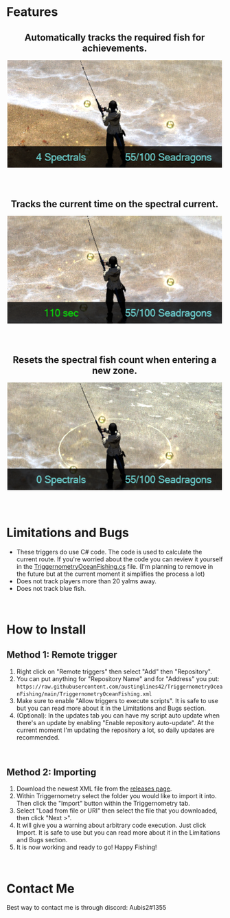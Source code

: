 # Features
<h2 align="center">

<span>Automatically tracks the required fish for achievements.</span>
<br>
<img src="./resources/UI.png" width="500" style="padding-top: 15px;"/>

<br>

<span>Tracks the current time on the spectral current.</span>
<br>
<img src="./resources/Spectral_Counter.png" width="500" style="padding-top: 15px;"/>

<br>

<span>Resets the spectral fish count when entering a new zone.</span>
<br>
<img src="./resources/Spectral_Reset.png" width="500" style="padding-top: 15px;"/>
</h2>

<br>

# Limitations and Bugs
* These triggers do use C# code. The code is used to calculate the current route. If you're worried about the code you can review it yourself in the [TriggernometryOceanFishing.cs](https://github.com/austinglines42/TriggernometryOceanFishing/blob/v1.0.1/TriggernometryOceanFishing.cs) file. (I'm planning to remove in the future but at the current moment it simplifies the process a lot)
* Does not track players more than 20 yalms away.
* Does not track blue fish.

<br>

# How to Install
## Method 1: Remote trigger
1. Right click on "Remote triggers" then select "Add" then "Repository".
2. You can put anything for "Repository Name" and for "Address" you put: `https://raw.githubusercontent.com/austinglines42/TriggernometryOceanFishing/main/TriggernometryOceanFishing.xml`
3. Make sure to enable "Allow triggers to execute scripts". It is safe to use but you can read more about it in the Limitations and Bugs section.
4. (Optional): In the updates tab you can have my script auto update when there's an update by enabling "Enable repository auto-update". At the current moment I'm updating the repository a lot, so daily updates are recommended.

<br>

## Method 2: Importing
1. Download the newest XML file from the [releases page](https://github.com/austinglines42/TriggernometryOceanFishing/releases).
2. Within Triggernometry select the folder you would like to import it into. Then click the "Import" button within the Triggernometry tab.
3. Select "Load from file or URI" then select the file that you downloaded, then click "Next >".
4. It will give you a warning about arbitrary code execution. Just click Import. It is safe to use but you can read more about it in the Limitations and Bugs section.
5. It is now working and ready to go! Happy Fishing!

<br>

# Contact Me
Best way to contact me is through discord: Aubis2#1355